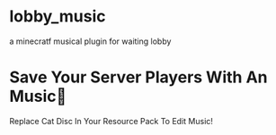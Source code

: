 # lobby_music
a minecratf musical plugin for waiting lobby

# Save Your Server Players With An Music🎵
Replace Cat Disc In Your Resource Pack To Edit Music!
